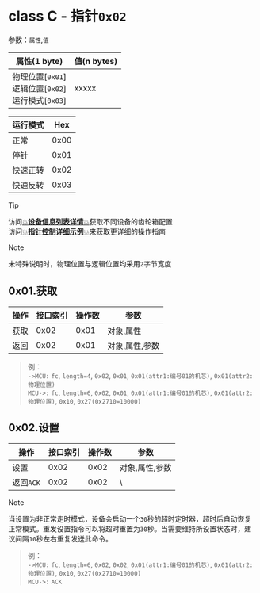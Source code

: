# class C - 指针`0x02`

参数：`属性`,`值`

| 属性(1 byte)                                             | 值(n bytes) |
| -------------------------------------------------------- | ----------- |
| 物理位置[`0x01`]<br>逻辑位置[`0x02`]<br>运行模式[`0x03`] | xxxxx       |  

| 运行模式 | Hex  |
| -------- | ---- |
| 正常     | 0x00 |
| 停针     | 0x01 |
| 快速正转 | 0x02 |
| 快速反转 | 0x03 |



> [!TIP]
> 访问[:boom:**设备信息列表详情**:boom:](docs/classC/devices.md)获取不同设备的齿轮箱配置  
> 访问[:boom:**指针控制详细示例**:boom:](docs/classC/classC_hand_example.md)来获取更详细的操作指南


> [!NOTE]
> 未特殊说明时，物理位置与逻辑位置均采用`2`字节宽度



## 0x01.获取

| 操作 | 接口索引 | 操作数  | 参数   |
| ---- | ---- | ---- | ---- |
| 获取 | 0x02 | 0x01 | 对象,属性  |
| 返回 | 0x02 | 0x01 | 对象,属性,参数  |

> 例：  
> `->MCU:` `fc`, `length=4`, `0x02`, `0x01`, `0x01(attr1:编号01的机芯)`, `0x01(attr2:物理位置)`  
> `MCU->:` `fc`, `length=6`, `0x02`, `0x01`, `0x01(attr1:编号01的机芯)`, `0x01(attr2:物理位置)`, `0x10`, `0x27(0x2710=10000)`  

## 0x02.设置

| 操作 | 接口索引 | 操作数  | 参数   |
| ---- | ---- | ---- | ---- |
| 设置 | 0x02 | 0x02 | 对象,属性,参数  |
| 返回`ACK` | 0x02 | 0x02 | \  |

> [!NOTE]
> 当设置为非正常走时模式，设备会启动一个`30`秒的超时定时器，超时后自动恢复正常模式。重发设置指令可以将超时重置为`30`秒。当需要维持所设置状态时，建议间隔`10`秒左右重复发送此命令。

> 例：  
> `->MCU:` `fc`, `length=6`, `0x02`, `0x02`, `0x01(attr1:编号01的机芯)`, `0x01(attr2:物理位置)`, `0x10`, `0x27(0x2710=10000)`  
> `MCU->:` `ACK`  
